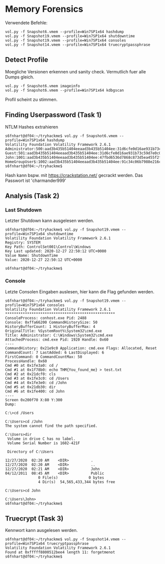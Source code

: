 # Memory Forensics
Verwendete Befehle:
```
vol.py -f Snapshot6.vmem --profile=Win7SP1x64 hashdump
vol.py -f Snapshot19.vmem --profile=Win7SP1x64 shutdowntime
vol.py -f Snapshot19.vmem --profile=Win7SP1x64 consoles
vol.py -f Snapshot14.vmem --profile=Win7SP1x64 truecryptpassphrase
```

## Detect Profile
Moegliche Versionen erkennen und sanity check. Vermutlich fuer alle Dumps gleich.
```
vol.py -f Snapshot6.vmem imageinfo
vol.py -f Snapshot6.vmem --profile=Win7SP1x64 kdbgscan
```

Profil scheint zu stimmen.

## Finding Userpassword (Task 1)
NTLM Hashes extrahieren
```
s6fnhart@df04:~/tryhackme$ vol.py -f Snapshot6.vmem --profile=Win7SP1x64 hashdump
Volatility Foundation Volatility Framework 2.6.1
Administrator:500:aad3b435b51404eeaad3b435b51404ee:31d6cfe0d16ae931b73c59d7e0c089c0:::
Guest:501:aad3b435b51404eeaad3b435b51404ee:31d6cfe0d16ae931b73c59d7e0c089c0:::
John:1001:aad3b435b51404eeaad3b435b51404ee:47fbd6536d7868c873d5ea455f2fc0c9:::
HomeGroupUser$:1002:aad3b435b51404eeaad3b435b51404ee:91c34c06b7988e216c3bfeb9530cabfb:::
s6fnhart@df04:~/tryhackme$ 
```

Hash kann bspw. mit https://crackstation.net/ gecrackt werden. Das Passwort ist 'charmander999'

## Analysis (Task 2)
### Last Shutdown
Letzter Shutdown kann ausgelesen werden.
```
s6fnhart@df04:~/tryhackme$ vol.py -f Snapshot19.vmem --profile=Win7SP1x64 shutdowntime
Volatility Foundation Volatility Framework 2.6.1
Registry: SYSTEM
Key Path: ControlSet001\Control\Windows
Key Last updated: 2020-12-27 22:50:12 UTC+0000
Value Name: ShutdownTime
Value: 2020-12-27 22:50:12 UTC+0000

s6fnhart@df04:~/tryhackme$
```


### Console
Letzte Consolen Eingaben auslesen, hier kann die Flag gefunden werden.
```
s6fnhart@df04:~/tryhackme$ vol.py -f Snapshot19.vmem --profile=Win7SP1x64 consoles
Volatility Foundation Volatility Framework 2.6.1
**************************************************
ConsoleProcess: conhost.exe Pid: 2488
Console: 0xffa66200 CommandHistorySize: 50
HistoryBufferCount: 1 HistoryBufferMax: 4
OriginalTitle: %SystemRoot%\System32\cmd.exe
Title: Administrator: C:\Windows\System32\cmd.exe
AttachedProcess: cmd.exe Pid: 1920 Handle: 0x60
----
CommandHistory: 0x21e9c0 Application: cmd.exe Flags: Allocated, Reset
CommandCount: 7 LastAdded: 6 LastDisplayed: 6
FirstCommand: 0 CommandCountMax: 50
ProcessHandle: 0x60
Cmd #0 at 0x1fe3a0: cd /
Cmd #1 at 0x1f78b0: echo THM{You_found_me} > test.txt
Cmd #2 at 0x21dcf0: cls
Cmd #3 at 0x1fe3c0: cd /Users
Cmd #4 at 0x1fe3e0: cd /John
Cmd #5 at 0x21db30: dir
Cmd #6 at 0x1fe400: cd John
----
Screen 0x200f70 X:80 Y:300
Dump:

C:\>cd /Users

C:\Users>cd /John
The system cannot find the path specified.

C:\Users>dir
 Volume in drive C has no label.
 Volume Serial Number is 1602-421F

 Directory of C:\Users

12/27/2020  02:20 AM    <DIR>          .
12/27/2020  02:20 AM    <DIR>          ..
12/27/2020  02:21 AM    <DIR>          John
04/12/2011  08:45 AM    <DIR>          Public
               0 File(s)              0 bytes
               4 Dir(s)  54,565,433,344 bytes free

C:\Users>cd John

C:\Users\John>
s6fnhart@df04:~/tryhackme$
```

## Truecrypt (Task 3)
Kennwort kann ausgelesen werden.
```
s6fnhart@df04:~/tryhackme$ vol.py -f Snapshot14.vmem --profile=Win7SP1x64 truecryptpassphrase
Volatility Foundation Volatility Framework 2.6.1
Found at 0xfffff8800512bee4 length 11: forgetmenot
s6fnhart@df04:~/tryhackme$
```

